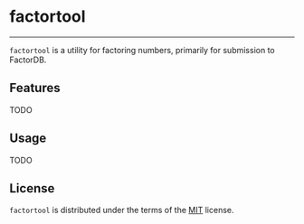 # factortool

-----

`factortool` is a utility for factoring numbers, primarily for submission to FactorDB.

## Features

TODO

## Usage

TODO

## License

`factortool` is distributed under the terms of the [MIT](https://spdx.org/licenses/MIT.html)
license.
